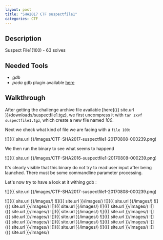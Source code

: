 ```yaml
---
layout: post
title: "SHA2017 CTF suspectfile1"
categories: CTF
---
```


## Description
Suspect File1(100) - 63 solves

## Needed Tools
- _gdb_ 
- _peda_ gdb plugin available [here](http://github.com/longld/peda)


## Walkthrough

After getting the challenge archive file available [here]({{ site.url }}/downloads/suspectfile1.tgz), we first uncompress it with `tar zxvf suspectfile1.tgz`, which create a new file named _100_.

Next we check what kind of file we are facing with a `file 100`:

![]({{ site.url }}/images/CTF-SHA2017-suspectfile1-20170808-000239.png)

We then run the binary to see what seems to happend


![]({{ site.url }}/images/CTF-SHA2016-suspectfile1-20170808-000239.png)

It's clearly visible that this binary do not try to read user input after being launched.
There must be some commandline parameter processing.

Let's now try to have a look at it withing gdb :


![]({{ site.url }}/images/CTF-SHA2017-suspectfile1-20170808-000239.png)



![]({{ site.url }}/images/)
![]({{ site.url }}/images/)
![]({{ site.url }}/images/)
![]({{ site.url }}/images/)
![]({{ site.url }}/images/)
![]({{ site.url }}/images/)
![]({{ site.url }}/images/)
![]({{ site.url }}/images/)
![]({{ site.url }}/images/)
![]({{ site.url }}/images/)
![]({{ site.url }}/images/)
![]({{ site.url }}/images/)
![]({{ site.url }}/images/)
![]({{ site.url }}/images/)
![]({{ site.url }}/images/)
![]({{ site.url }}/images/)
![]({{ site.url }}/images/)
![]({{ site.url }}/images/)
![]({{ site.url }}/images/)


